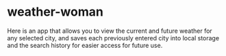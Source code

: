 # weather-woman
Here is an app that allows you to view the current and future weather for any selected city, and saves each previously entered city into local storage and the search history for easier access for future use.